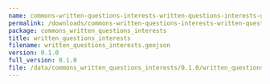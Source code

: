 ```yaml
---
name: commons-written-questions-interests-written-questions-interests-geojson
permalink: /downloads/commons-written-questions-interests-written-questions-interests-geojson/0_1_0
package: commons_written_questions_interests
title: written_questions_interests
filename: written_questions_interests.geojson
version: 0.1.0
full_version: 0.1.0
file: /data/commons_written_questions_interests/0.1.0/written_questions_interests.geojson
---
```

